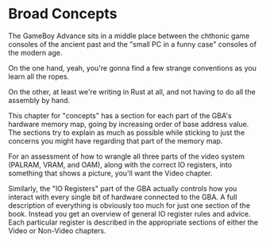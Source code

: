 # Broad Concepts

The GameBoy Advance sits in a middle place between the chthonic game consoles of
the ancient past and the "small PC in a funny case" consoles of the modern age.

On the one hand, yeah, you're gonna find a few strange conventions as you learn
all the ropes.

On the other, at least we're writing in Rust at all, and not having to do all
the assembly by hand.

This chapter for "concepts" has a section for each part of the GBA's hardware
memory map, going by increasing order of base address value. The sections try to
explain as much as possible while sticking to just the concerns you might have
regarding that part of the memory map.

For an assessment of how to wrangle all three parts of the video system (PALRAM,
VRAM, and OAM), along with the correct IO registers, into something that shows a
picture, you'll want the Video chapter.

Similarly, the "IO Registers" part of the GBA actually controls how you interact
with every single bit of hardware connected to the GBA. A full description of
everything is obviously too much for just one section of the book. Instead you
get an overview of general IO register rules and advice. Each particular
register is described in the appropriate sections of either the Video or
Non-Video chapters.
